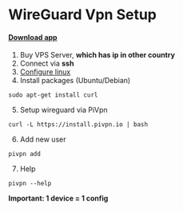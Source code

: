 # WireGuard Vpn Setup

#### [Download app](https://www.wireguard.com/install/)

1. Buy VPS Server, **which has ip in other country**
2. Connect via **ssh**
3. [Configure linux](deb_setup/deb_setup.md)
4. Install packages (Ubuntu/Debian)
```
sudo apt-get install curl
```
5. Setup wireguard via PiVpn
```
curl -L https://install.pivpn.io | bash
```
6. Add new user
```
pivpn add
```
7. Help
```
pivpn --help
```
**Important: 1 device = 1 config**